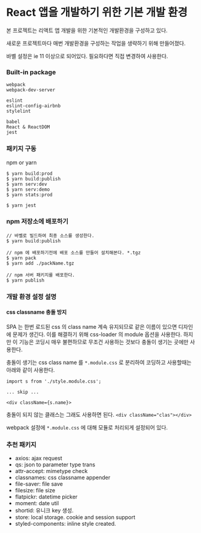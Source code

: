 # React 앱을 개발하기 위한 기본 개발 환경

본 프로젝트는 리액트 앱 개발을 위한 기본적인 개발환경을 구성하고 있다.

새로운 프로젝트마다 매번 개발환경을 구성하는 작업을 생략하기 위해 만들어졌다.

바벨 설정은 ie 11 이상으로 되어있다. 필요하다면 직접 변경하여 사용한다.

### Built-in package

```
webpack
webpack-dev-server

eslint
eslint-config-airbnb
stylelint

babel
React & ReactDOM
jest
```

### 패키지 구동

npm or yarn

```
$ yarn build:prod
$ yarn build:publish
$ yarn serv:dev
$ yarn serv:demo
$ yarn stats:prod

$ yarn jest
```

### npm 저장소에 배포하기

```
// 바벨로 빌드하여 최종 소스를 생성한다.
$ yarn build:publish

// npm 에 배포하기전에 배포 소스를 만들어 설치해본다. *.tgz
$ yarn pack
$ yarn add ./packName.tgz

// npm 서버 패키지를 배포한다.
$ yarn publish
```

### 개발 환경 설정 설명

#### css classname 충돌 방지

SPA 는 한번 로드된 css 의 class name 계속 유지되므로 같은 이름이 있으면 디자인에 문제가 생긴다. 이를 해결하기 위해 css-loader 의 module 옵션을 사용한다.
하지만 이 기능은 코딩시 매우 불편하므로 무조건 사용하는 것보다 충돌이 생기는 곳에만 사용한다.

충돌이 생기는 css class name 를 `*.module.css` 로 분리하여 코딩하고 사용할때는 아래와 같이 사용한다.

```
import s from './style.module.css';

... skip ...

<div className={s.name}>
```

충돌이 되지 않는 클래스는 그래도 사용하면 된다. `<div className="clas"></div>`

webpack 설정에 `*.module.css` 에 대해 모듈로 처리되게 설정되어 있다.


### 추천 패키지

- axios: ajax request
- qs: json to parameter type trans
- attr-accept: mimetype check
- classnames: css classname appender
- file-saver: file save
- filesize: file size
- flatpickr: datetime picker
- moment: date util
- shortid: 유니크 key 생성.
- store: local storage. cookie and session support
- styled-components: inline style created.